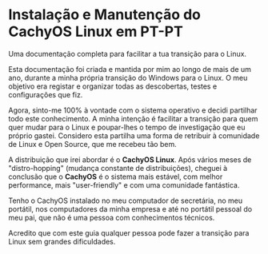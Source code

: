 # Instalação e Manutenção do CachyOS Linux em PT-PT
Uma documentação completa para facilitar a tua transição para o Linux.

Esta documentação foi criada e mantida por mim ao longo de mais de um ano, durante a minha própria transição do Windows para o Linux. O meu objetivo era registar e organizar todas as descobertas, testes e configurações que fiz.

Agora, sinto-me 100% à vontade com o sistema operativo e decidi partilhar todo este conhecimento. A minha intenção é facilitar a transição para quem quer mudar para o Linux e poupar-lhes o tempo de investigação que eu próprio gastei. Considero esta partilha uma forma de retribuir à comunidade de Linux e Open Source, que me recebeu tão bem.

A distribuição que irei abordar é o **CachyOS Linux**. Após vários meses de "distro-hopping" (mudança constante de distribuições), cheguei à conclusão que o **CachyOS** é o sistema mais estável, com melhor performance, mais "user-friendly" e com uma comunidade fantástica.

Tenho o CachyOS instalado no meu computador de secretária, no meu portátil, nos computadores da minha empresa e até no portátil pessoal do meu pai, que não é uma pessoa com conhecimentos técnicos.

Acredito que com este guia qualquer pessoa pode fazer a transição para Linux sem grandes dificuldades.
